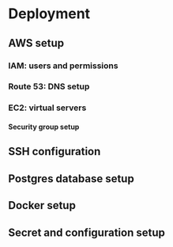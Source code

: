 # Deployment

## AWS setup

### IAM: users and permissions

### Route 53: DNS setup

### EC2: virtual servers

#### Security group setup

## SSH configuration

## Postgres database setup

## Docker setup

## Secret and configuration setup

